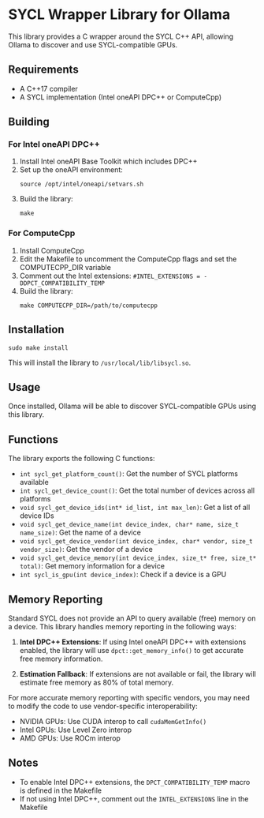 # SYCL Wrapper Library for Ollama

This library provides a C wrapper around the SYCL C++ API, allowing Ollama to discover and use SYCL-compatible GPUs.

## Requirements

- A C++17 compiler
- A SYCL implementation (Intel oneAPI DPC++ or ComputeCpp)

## Building

### For Intel oneAPI DPC++

1. Install Intel oneAPI Base Toolkit which includes DPC++
2. Set up the oneAPI environment:
   ```
   source /opt/intel/oneapi/setvars.sh
   ```
3. Build the library:
   ```
   make
   ```

### For ComputeCpp

1. Install ComputeCpp
2. Edit the Makefile to uncomment the ComputeCpp flags and set the COMPUTECPP_DIR variable
3. Comment out the Intel extensions: `#INTEL_EXTENSIONS = -DDPCT_COMPATIBILITY_TEMP`
4. Build the library:
   ```
   make COMPUTECPP_DIR=/path/to/computecpp
   ```

## Installation

```
sudo make install
```

This will install the library to `/usr/local/lib/libsycl.so`.

## Usage

Once installed, Ollama will be able to discover SYCL-compatible GPUs using this library.

## Functions

The library exports the following C functions:

- `int sycl_get_platform_count()`: Get the number of SYCL platforms available
- `int sycl_get_device_count()`: Get the total number of devices across all platforms
- `void sycl_get_device_ids(int* id_list, int max_len)`: Get a list of all device IDs
- `void sycl_get_device_name(int device_index, char* name, size_t name_size)`: Get the name of a device
- `void sycl_get_device_vendor(int device_index, char* vendor, size_t vendor_size)`: Get the vendor of a device
- `void sycl_get_device_memory(int device_index, size_t* free, size_t* total)`: Get memory information for a device
- `int sycl_is_gpu(int device_index)`: Check if a device is a GPU

## Memory Reporting

Standard SYCL does not provide an API to query available (free) memory on a device. This library handles memory reporting in the following ways:

1. **Intel DPC++ Extensions**: If using Intel oneAPI DPC++ with extensions enabled, the library will use `dpct::get_memory_info()` to get accurate free memory information.

2. **Estimation Fallback**: If extensions are not available or fail, the library will estimate free memory as 80% of total memory.

For more accurate memory reporting with specific vendors, you may need to modify the code to use vendor-specific interoperability:
- NVIDIA GPUs: Use CUDA interop to call `cudaMemGetInfo()`
- Intel GPUs: Use Level Zero interop
- AMD GPUs: Use ROCm interop

## Notes

- To enable Intel DPC++ extensions, the `DPCT_COMPATIBILITY_TEMP` macro is defined in the Makefile
- If not using Intel DPC++, comment out the `INTEL_EXTENSIONS` line in the Makefile 